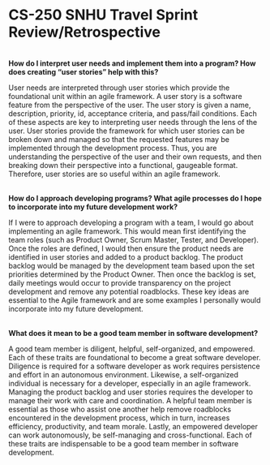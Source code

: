 # CS-250 SNHU Travel Sprint Review/Retrospective

<br><b>How do I interpret user needs and implement them into a program? How does creating “user stories” help with this?</b></br>

User needs are interpreted through user stories which provide the foundational unit within an agile framework. A user story is a software feature from the perspective of the user. The user story is given a name, description, priority, id, acceptance criteria, and pass/fail conditions. Each of these aspects are key to interpreting user needs through the lens of the user. User stories provide the framework for which user stories can be broken down and managed so that the requested features may be implemented through the development process. Thus, you are understanding the perspective of the user and their own requests, and then breaking down their perspective into a functional, gaugeable format. Therefore, user stories are so useful within an agile framework.

<br><b>How do I approach developing programs? What agile processes do I hope to incorporate into my future development work?</b></br>

If I were to approach developing a program with a team, I would go about implementing an agile framework. This would mean first identifying the team roles (such as Product Owner, Scrum Master, Tester, and Developer). Once the roles are defined, I would then ensure the product needs are identified in user stories and added to a product backlog. The product backlog would be managed by the development team based upon the set priorities determined by the Product Owner. Then once the backlog is set, daily meetings would occur to provide transparency on the project development and remove any potential roadblocks. These key ideas are essential to the Agile framework and are some examples I personally would incorporate into my future development.

<br><b>What does it mean to be a good team member in software development?</b></br>

A good team member is diligent, helpful, self-organized, and empowered. Each of these traits are foundational to become a great software developer. Diligence is required for a software developer as work requires persistence and effort in an autonomous environment. Likewise, a self-organized individual is necessary for a developer, especially in an agile framework. Managing the product backlog and user stories requires the developer to manage their work with care and coordination. A helpful team member is essential as those who assist one another help remove roadblocks encountered in the development process, which in turn, increases efficiency, productivity, and team morale. Lastly, an empowered developer can work autonomously, be self-managing and cross-functional. Each of these traits are indispensable to be a good team member in software development.